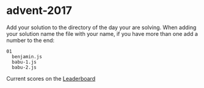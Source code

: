 # advent-2017

Add your solution to the directory of the day your are solving. When adding your solution name the file with your name, if you have more than one add a number to the end:

    01
      benjamin.js
      babu-1.js
      babu-2.js

Current scores on the [Leaderboard](https://adventofcode.com/2017/leaderboard/private/view/57043)
